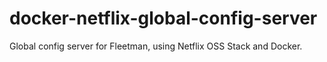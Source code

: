 # docker-netflix-global-config-server
Global config server for Fleetman, using Netflix OSS Stack and Docker.
